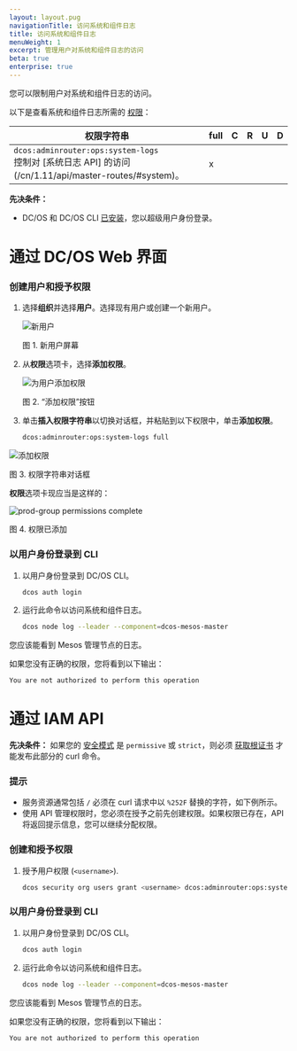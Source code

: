 ```yaml
---
layout: layout.pug
navigationTitle: 访问系统和组件日志 
title: 访问系统和组件日志 
menuWeight: 1
excerpt: 管理用户对系统和组件日志的访问
beta: true
enterprise: true
---
```


您可以限制用户对系统和组件日志的访问。

以下是查看系统和组件日志所需的 [权限](/cn/1.11/security/ent/perms-reference/)：

| 权限字符串 | full | C | R | U | D |
|----------------------------|------|---|---|---|---|
| `dcos:adminrouter:ops:system-logs` <br>控制对 [系统日志 API] 的访问(/cn/1.11/api/master-routes/#system)。| x | | | | |

**先决条件：**

- DC/OS 和 DC/OS CLI [已安装](/cn/1.11/installing/)，您以超级用户身份登录。

# 通过 DC/OS Web 界面

### 创建用户和授予权限

1. 选择**组织**并选择**用户**。选择现有用户或创建一个新用户。

   ![新用户](/cn/1.11/img/new-user-generic.png)

   图 1. 新用户屏幕

1. 从**权限**选项卡，选择**添加权限**。

   ![为用户添加权限](/cn/1.11/img/permission-user.png)

   图 2. “添加权限”按钮

1. 单击**插入权限字符串**以切换对话框，并粘贴到以下权限中，单击**添加权限**。

    ```bash
    dcos:adminrouter:ops:system-logs full
    ```

 ![添加权限](/cn/1.11/img/comp-log-perms.png)

 图 3. 权限字符串对话框

 **权限**选项卡现应当是这样的：

 ![prod-group permissions complete](/cn/1.11/img/comp-log-perms-done.png)

 图 4. 权限已添加

### <a name="verify-perms"></a>以用户身份登录到 CLI

1. 以用户身份登录到 DC/OS CLI。

   ```bash
   dcos auth login
   ```

1. 运行此命令以访问系统和组件日志。

   ```bash
   dcos node log --leader --component=dcos-mesos-master
   ```

 您应该能看到 Mesos 管理节点的日志。

 如果您没有正确的权限，您将看到以下输出：

   ```bash
   You are not authorized to perform this operation
   ```

# 通过 IAM API

**先决条件：**
如果您的 [安全模式](/cn/1.11/security/ent/#security-modes) 是 `permissive` 或 `strict`，则必须 [获取根证书](/cn/1.11/security/ent/tls-ssl/get-cert/) 才能发布此部分的 curl 命令。

### 提示

- 服务资源通常包括 `/` 必须在 curl 请求中以 `%252F` 替换的字符，如下例所示。
- 使用 API 管理权限时，您必须在授予之前先创建权限。如果权限已存在，API 将返回提示信息，您可以继续分配权限。

### <a name="grant-perm"></a>创建和授予权限

1. 授予用户权限 (`<username>`).

   ```bash
   dcos security org users grant <username> dcos:adminrouter:ops:system-logs full --description "Grants access to system and component logs."
   ```

### <a name="verify-perms"></a>以用户身份登录到 CLI

1. 以用户身份登录到 DC/OS CLI。

   ```bash
   dcos auth login
   ```

1. 运行此命令以访问系统和组件日志。

   ```bash
   dcos node log --leader --component=dcos-mesos-master
   ```

 您应该能看到 Mesos 管理节点的日志。

 如果您没有正确的权限，您将看到以下输出：

   ```bash
   You are not authorized to perform this operation
   ```
